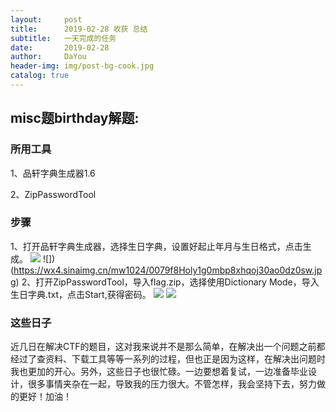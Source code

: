 ```yaml
---
layout:     post
title:      2019-02-28 收获 总结
subtitle:   一天完成的任务
date:       2019-02-28
author:     DaYou
header-img: img/post-bg-cook.jpg
catalog: true
---
```





## misc题birthday解题:


### 所用工具

1、品轩字典生成器1.6


2、ZipPasswordTool

### 步骤
1、打开品轩字典生成器，选择生日字典，设置好起止年月与生日格式，点击生成。
![](https://wx1.sinaimg.cn/mw1024/0079f8Holy1g0mhmlqye3j30gf0gnjrr.jpg)
![])(https://wx4.sinaimg.cn/mw1024/0079f8Holy1g0mbp8xhqoj30ao0dz0sw.jpg)
2、打开ZipPasswordTool，导入flag.zip，选择使用Dictionary Mode，导入生日字典.txt，点击Start,获得密码。
![](https://wx2.sinaimg.cn/mw1024/0079f8Holy1g0mbmrsu2nj30ev0b3gly.jpg)
![](https://wx2.sinaimg.cn/mw1024/0079f8Holy1g0mbmrudehj30ev0b3dgg.jpg)

### 这些日子

近几日在解决CTF的题目，这对我来说并不是那么简单，在解决出一个问题之前都经过了查资料、下载工具等等一系列的过程，但也正是因为这样，在解决出问题时我也更加的开心。另外，这些日子也很忙碌。一边要想着复试，一边准备毕业设计，很多事情夹杂在一起，导致我的压力很大。不管怎样，我会坚持下去，努力做的更好！加油！

